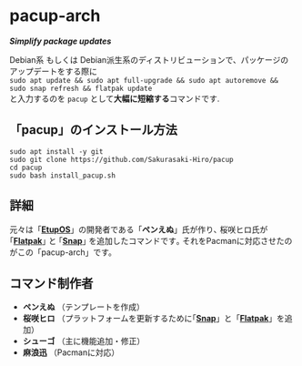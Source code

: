 # pacup-arch
***Simplify package updates***

Debian系 もしくは Debian派生系のディストリビューションで、パッケージのアップデートをする際に  
`sudo apt update && sudo apt full-upgrade && sudo apt autoremove && sudo snap refresh && flatpak update`  
と入力するのを `pacup` として**大幅に短縮する**コマンドです.

## 「pacup」のインストール方法
```
sudo apt install -y git
sudo git clone https://github.com/Sakurasaki-Hiro/pacup
cd pacup
sudo bash install_pacup.sh
```

## 詳細
元々は「[**EtupOS**](https://etupos.penginn.com)」の開発者である「**ペンえぬ**」氏が作り､ 桜咲ヒロ氏が｢[**Flatpak**](https://flatpak.org)｣ と ｢[**Snap**](https://snapcraft.io)｣ を追加したコマンドです｡
それをPacmanに対応させたのがこの「pacup-arch」です。

## コマンド制作者
- **ペンえぬ**  （テンプレートを作成）
- **桜咲ヒロ**  （プラットフォームを更新するために｢[**Snap**](https://snapcraft.io)」と「[**Flatpak**](https://flatpak.org)」を追加）
- **シューゴ**  （主に機能追加・修正）
- **麻浪迅**    （Pacmanに対応）
